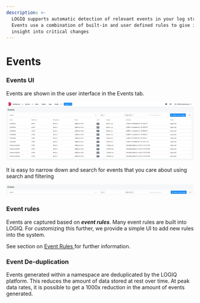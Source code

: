 ```yaml
---
description: >-
  LOGIQ supports automatic detection of relevant events in your log stream.
  Events use a combination of built-in and user defined rules to give immediate
  insight into critical changes
---
```


# Events

### Events UI

Events are shown in the user interface in the Events tab.

![](<../.gitbook/assets/Screen Shot 2020-08-09 at 7.56.01 PM.png>)

It is easy to narrow down and search for events that you care about using search and filtering

![](<../.gitbook/assets/Screen Shot 2020-08-09 at 7.56.40 PM.png>)

### Event rules

Events are captured based on _**event rules**_. Many event rules are built into LOGIQ. For customizing this further, we provide a simple UI to add new rules into the system.

See section on [Event Rules ](event-rules.md)for further information.

### Event De-duplication

Events generated within a namespace are deduplicated by the LOGIQ platform. This reduces the amount of data stored at rest over time. At peak data rates, it is possible to get a 1000x reduction in the amount of events generated.
